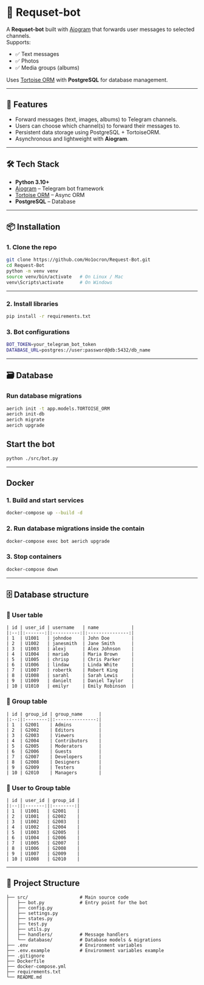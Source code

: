 # 📩 Requset-bot

A **Requset-bot** built with [Aiogram](https://docs.aiogram.dev/) that forwards user messages to selected channels.  
Supports:
- ✅ Text messages  
- ✅ Photos  
- ✅ Media groups (albums)  

Uses [Tortoise ORM](https://tortoise.github.io/) with **PostgreSQL** for database management.

---

## 🚀 Features
- Forward messages (text, images, albums) to Telegram channels.  
- Users can choose which channel(s) to forward their messages to.  
- Persistent data storage using PostgreSQL + TortoiseORM.  
- Asynchronous and lightweight with **Aiogram**.  

---

## 🛠️ Tech Stack
- **Python 3.10+**  
- [Aiogram](https://github.com/aiogram/aiogram) – Telegram bot framework  
- [Tortoise ORM](https://tortoise.github.io/) – Async ORM  
- **PostgreSQL** – Database  

---

## 📦 Installation

### 1. Clone the repo
```bash
git clone https://github.com/Ho1ocron/Request-Bot.git
cd Request-Bot
python -m venv venv
source venv/bin/activate   # On Linux / Mac
venv\Scripts\activate      # On Windows
```
---
### 2. Install libraries
```bash
pip install -r requirements.txt
```
### 3. Bot configurations
```bash
BOT_TOKEN=your_telegram_bot_token
DATABASE_URL=postgres://user:password@db:5432/db_name
```
---

## 🗃️ Database

### Run database migrations 
```bash
aerich init -t app.models.TORTOISE_ORM
aerich init-db
aerich migrate
aerich upgrade
```

## Start the bot
```bash
python ./src/bot.py
```
---

## Docker
### 1. Build and start services
```bash
docker-compose up --build -d
```

### 2. Run database migrations inside the contain
```bash
docker-compose exec bot aerich upgrade
```

### 3. Stop containers
```bash
docker-compose down
```

---

## 🗄️ Database structure

### 👤 User table
```
| id | user_id | username   | name            |
|:--:|:-------:|:----------:|:---------------:|
| 1  | U1001   | johndoe    | John Doe        |
| 2  | U1002   | janesmith  | Jane Smith      |
| 3  | U1003   | alexj      | Alex Johnson    |
| 4  | U1004   | mariab     | Maria Brown     |
| 5  | U1005   | chrisp     | Chris Parker    |
| 6  | U1006   | lindaw     | Linda White     |
| 7  | U1007   | robertk    | Robert King     |
| 8  | U1008   | sarahl     | Sarah Lewis     |
| 9  | U1009   | danielt    | Daniel Taylor   |
| 10 | U1010   | emilyr     | Emily Robinson  |
```

### 👥 Group table
```
| id | group_id | group_name      |
|:--:|:--------:|:---------------:|
| 1  | G2001    | Admins          |
| 2  | G2002    | Editors         |
| 3  | G2003    | Viewers         |
| 4  | G2004    | Contributors    |
| 5  | G2005    | Moderators      |
| 6  | G2006    | Guests          |
| 7  | G2007    | Developers      |
| 8  | G2008    | Designers       |
| 9  | G2009    | Testers         |
| 10 | G2010    | Managers        |
```

### 🔄 User to Group table
```
| id | user_id | group_id |
|:--:|:-------:|:--------:|
| 1  | U1001   | G2001    |
| 2  | U1001   | G2002    |
| 3  | U1002   | G2003    |
| 4  | U1002   | G2004    |
| 5  | U1003   | G2005    |
| 6  | U1004   | G2006    |
| 7  | U1005   | G2007    |
| 8  | U1006   | G2008    |
| 9  | U1007   | G2009    |
| 10 | U1008   | G2010    |
```
---

## 📂 Project Structure
```
├── src/                   # Main source code
│   ├── bot.py             # Entry point for the bot
│   ├── config.py
│   ├── settings.py
│   ├── states.py
│   ├── test.py
│   ├── utils.py
│   ├── handlers/          # Message handlers
│   └── database/          # Database models & migrations
├── .env                   # Environment variables
├── .env.example           # Environment variables example
├── .gitignore
├── Dockerfile
├── docker-compose.yml
├── requirements.txt
└── README.md
```